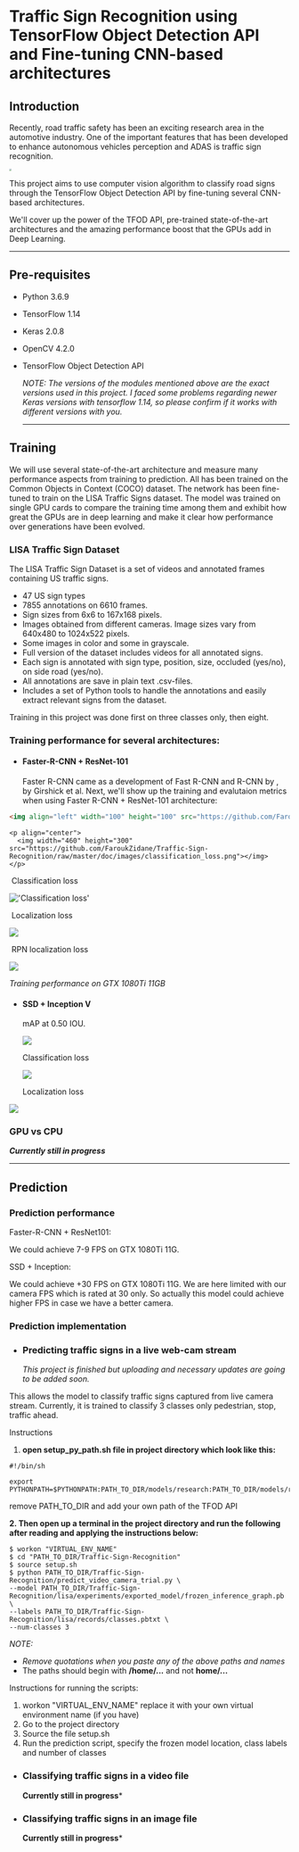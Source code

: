 # Traffic Sign Recognition using TensorFlow Object Detection API and Fine-tuning CNN-based architectures



## Introduction

Recently, road traffic safety has been an exciting research area in the automotive industry. One of the important features that has been developed to enhance autonomous vehicles perception and ADAS is traffic sign recognition. 



<img src="https://github.com/FaroukZidane/Traffic-Sign-Recognition/raw/master/doc/images/intro.jpg" style="zoom: 25%;" />



This project aims to use computer vision algorithm to classify road signs through the TensorFlow Object Detection API by fine-tuning several CNN-based architectures.

We'll cover up the power of the TFOD API, pre-trained state-of-the-art architectures and the amazing performance boost that the GPUs add in Deep Learning.

------



## Pre-requisites

- Python 3.6.9

- TensorFlow 1.14

- Keras 2.0.8

- OpenCV 4.2.0

- TensorFlow Object Detection API

  *NOTE: The versions of the modules mentioned above are the exact versions used in this project. I faced some problems regarding newer Keras versions with tensorflow 1.14, so please confirm if it works with different versions with you.*
  
  ------
  
  

## Training

We will use several state-of-the-art architecture and measure many performance aspects from training to prediction. All has been trained on the Common Objects in Context (COCO) dataset. The network has been fine-tuned to train on the LISA Traffic Signs dataset. The model was trained on single GPU cards to compare the training time among them and exhibit how great the GPUs are in deep learning and make it clear how performance over generations have been evolved.

### LISA Traffic Sign Dataset

The LISA Traffic Sign Dataset is a set of videos and annotated frames containing US traffic signs.

- 47 US sign types
- 7855 annotations on 6610 frames.
- Sign sizes from 6x6 to 167x168 pixels.
- Images obtained from different cameras. Image sizes vary from 640x480 to 1024x522 pixels.
- Some images in color and some in grayscale.
- Full version of the dataset includes videos for all annotated signs.
- Each sign is annotated with sign type, position, size, occluded (yes/no), on side road (yes/no).
- All annotations are save in plain text .csv-files.
- Includes a set of Python tools to handle the annotations and easily extract relevant signs from the dataset.

Training in this project was done first on three classes only, then eight.

### Training performance for several architectures:

- #### Faster-R-CNN + ResNet-101

  Faster R-CNN came as a development of Fast R-CNN and R-CNN by , by Girshick et al. Next, we'll show up the training and evalutaion metrics when using Faster R-CNN + ResNet-101 architecture:

```html
<img align="left" width="100" height="100" src="https://github.com/FaroukZidane/Traffic-Sign-Recognition/raw/master/doc/images/classification_loss.png">
```

```
<p align="center">
  <img width="460" height="300" src="https://github.com/FaroukZidane/Traffic-Sign-Recognition/raw/master/doc/images/classification_loss.png"></img>
</p>
```

​		Classification loss

!['Classification loss'](https://github.com/FaroukZidane/Traffic-Sign-Recognition/raw/master/doc/images/classification_loss.png)

​		Localization loss

![](https://github.com/FaroukZidane/Traffic-Sign-Recognition/raw/master/doc/images/localization_loss.png)

​		RPN localization loss

![](https://github.com/FaroukZidane/Traffic-Sign-Recognition/raw/master/doc/images/localizationRPN_loss.png)

*Training performance on GTX 1080Ti 11GB*



- #### SSD + Inception V

  mAP at 0.50 IOU.

  ![](https://github.com/FaroukZidane/Traffic-Sign-Recognition/raw/master/doc/images/ssd/mAPS_IOU50.png)

  Classification loss

  ![](https://github.com/FaroukZidane/Traffic-Sign-Recognition/raw/master/doc/images/ssd/ClassificationLoss.png)

  Localization loss

![](https://github.com/FaroukZidane/Traffic-Sign-Recognition/raw/master/doc/images/ssd/LocalizationLoss.png)

### 	GPU vs CPU



***Currently still in progress***

------



## Prediction

### Prediction performance

Faster-R-CNN + ResNet101:

We could achieve 7-9 FPS on GTX 1080Ti 11G.

SSD + Inception:

We could achieve +30 FPS on GTX 1080Ti 11G. We are here limited with our camera FPS which is rated at 30 only. So actually this model could achieve higher FPS in case we have a better camera.



### Prediction implementation

- ### 	Predicting traffic signs in a live web-cam stream

  *This project is finished but uploading and necessary updates are going to be added soon.*

  

This allows the model to classify traffic signs captured from live camera stream. Currently, it is trained to classify 3 classes only pedestrian, stop, traffic ahead.

Instructions

1. **open setup_py_path.sh file in project directory which look like this:**

```
#!/bin/sh

export PYTHONPATH=$PYTHONPATH:PATH_TO_DIR/models/research:PATH_TO_DIR/models/research/slim
```

remove PATH_TO_DIR and add your own path of the TFOD API

**2. Then open up a terminal in the project directory and run the following after reading and applying the instructions below:**

```
$ workon "VIRTUAL_ENV_NAME"
$ cd "PATH_TO_DIR/Traffic-Sign-Recognition"
$ source setup.sh
$ python PATH_TO_DIR/Traffic-Sign-Recognition/predict_video_camera_trial.py \
--model PATH_TO_DIR/Traffic-Sign-Recognition/lisa/experiments/exported_model/frozen_inference_graph.pb \
--labels PATH_TO_DIR/Traffic-Sign-Recognition/lisa/records/classes.pbtxt \
--num-classes 3
```

*NOTE:*

- *Remove quotations when you paste any of the above paths and names* 
- The paths should begin with **/home/...** and not **home/...**

Instructions for running the scripts:

1. workon "VIRTUAL_ENV_NAME" replace it with your own virtual environment name (if you have)
2. Go to the project directory
3. Source the file setup.sh
4. Run the prediction script, specify the frozen model location, class labels and number of classes



- ### 	Classifying traffic signs in a video file

  **Currently still in progress***

- ### Classifying traffic signs in an image file

  **Currently still in progress***


